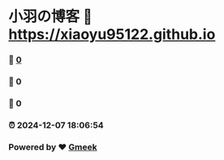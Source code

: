 # 小羽の博客 :link: https://xiaoyu95122.github.io 
### :page_facing_up: [0](https://xiaoyu95122.github.io/tag.html) 
### :speech_balloon: 0 
### :hibiscus: 0 
### :alarm_clock: 2024-12-07 18:06:54 
### Powered by :heart: [Gmeek](https://github.com/Meekdai/Gmeek)

